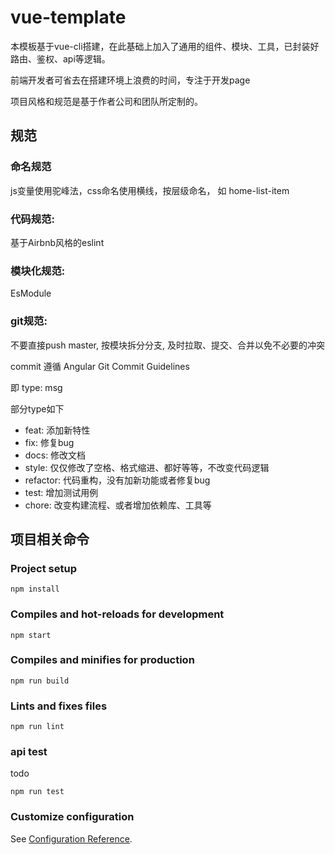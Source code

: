 # vue-template
本模板基于vue-cli搭建，在此基础上加入了通用的组件、模块、工具，已封装好路由、鉴权、api等逻辑。

前端开发者可省去在搭建环境上浪费的时间，专注于开发page

项目风格和规范是基于作者公司和团队所定制的。
## 规范
### 命名规范
js变量使用驼峰法，css命名使用横线，按层级命名， 如 home-list-item
### 代码规范:

基于Airbnb风格的eslint
### 模块化规范:
 EsModule

### git规范:

 不要直接push master, 按模块拆分分支, 及时拉取、提交、合并以免不必要的冲突

 commit 遵循 Angular Git Commit Guidelines

 即 type: msg
 
部分type如下
- feat: 添加新特性 
- fix: 修复bug
- docs: 修改文档
- style: 仅仅修改了空格、格式缩进、都好等等，不改变代码逻辑
- refactor: 代码重构，没有加新功能或者修复bug
- test: 增加测试用例
- chore: 改变构建流程、或者增加依赖库、工具等

## 项目相关命令
### Project setup
```
npm install
```

### Compiles and hot-reloads for development
```
npm start
```

### Compiles and minifies for production
```
npm run build
```

### Lints and fixes files
```
npm run lint
```
### api test
todo
```
npm run test
```
### Customize configuration
See [Configuration Reference](https://cli.vuejs.org/config/).
